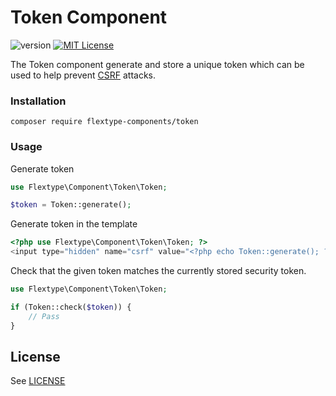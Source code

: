 # Token Component
![version](https://img.shields.io/badge/version-1.2.0-brightgreen.svg?style=flat-square "Version")
[![MIT License](https://img.shields.io/badge/license-MIT-blue.svg?style=flat-square)](https://github.com/flextype-components/token/blob/master/LICENSE)

The Token component generate and store a unique token which can be used to help prevent [CSRF](http://wikipedia.org/wiki/Cross_Site_Request_Forgery) attacks.   

### Installation

```
composer require flextype-components/token
```

### Usage

Generate token
```php
use Flextype\Component\Token\Token;

$token = Token::generate();
```

Generate token in the template
```php
<?php use Flextype\Component\Token\Token; ?>
<input type="hidden" name="csrf" value="<?php echo Token::generate(); ?>">
```

Check that the given token matches the currently stored security token.  
```php
use Flextype\Component\Token\Token;

if (Token::check($token)) {
    // Pass
}
```

## License
See [LICENSE](https://github.com/flextype-components/token/blob/master/LICENSE)
